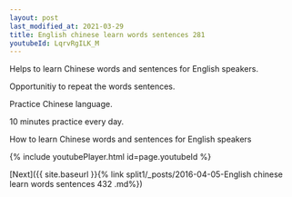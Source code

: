 ```yaml
---
layout: post
last_modified_at: 2021-03-29
title: English chinese learn words sentences 281 
youtubeId: LqrvRgILK_M
---
```

 
 
Helps to learn Chinese words and sentences for English speakers.

Opportunitiy to repeat the words sentences. 

Practice Chinese language. 
 
10 minutes practice every day. 
 
How to learn Chinese words and sentences for English speakers 
 
{% include youtubePlayer.html id=page.youtubeId %}
 
 
[Next]({{ site.baseurl }}{% link  split1/_posts/2016-04-05-English chinese learn words sentences 432 .md%})
 
